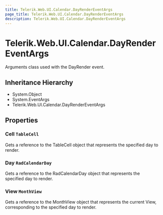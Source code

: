 ```yaml
---
title: Telerik.Web.UI.Calendar.DayRenderEventArgs
page_title: Telerik.Web.UI.Calendar.DayRenderEventArgs
description: Telerik.Web.UI.Calendar.DayRenderEventArgs
---
```


# Telerik.Web.UI.Calendar.DayRenderEventArgs

Arguments class used with the DayRender event.

## Inheritance Hierarchy

* System.Object
* System.EventArgs
* Telerik.Web.UI.Calendar.DayRenderEventArgs

## Properties

###  Cell `TableCell`

Gets a reference to the TableCell object that represents the specified day to render.

###  Day `RadCalendarDay`

Gets a reference to the RadCalendarDay object that represents the specified day to render.

###  View `MonthView`

Gets a reference to the MonthView object that represents the current View, corresponding to the specified day to render.

